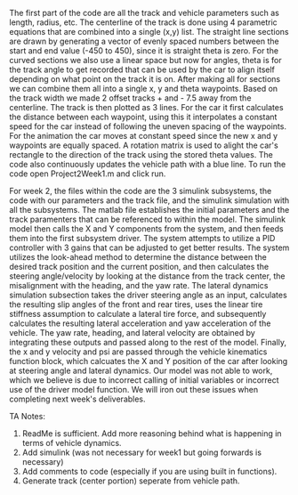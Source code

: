 The first part of the code are all the track and vehicle parameters such as length, radius, etc. The centerline of the track is done using 4 parametric equations that are combined into a single (x,y) list. The straight line sections are drawn by generating a vector of evenly spaced numbers between the start and end value (-450 to 450), since it is straight theta is zero. For the curved sections we also use a linear space but now for angles, theta is for the track angle to get recorded that can be used by the car to align itself depending on what point on the track it is on. After making all for sections we can combine them all into a single x, y and theta waypoints. Based on the track width we made 2 offset tracks + and - 7.5 away from the centerline. The track is then plotted as 3 lines. For the car  it first calculates the distance between each waypoint, using this it interpolates a constant speed for the car instead of following the uneven spacing of the waypoints. For the animation the car moves at constant speed since the new x and y waypoints are equally spaced. A rotation matrix is used to alight the car's rectangle to the direction of the track using the stored theta values. The code also continuously updates the vehicle path with a blue line. To run the code open Project2Week1.m and click run.

For week 2, the files within the code are the 3 simulink subsystems, the code with our parameters and the track file, and the simulink simulation with all the subsystems. The matlab file establishes the initial parameters and the track paramenters that can be referenced to within the model. The simulink model then calls the X and Y components from the system, and then feeds them into the first subsystem driver. The system attempts to utilize a PID controller with 3 gains that can be adjusted to get better results. The system utilizes the look-ahead method to determine the distance between the desired track position and the current position, and then calculates the steering angle/velocity by looking at the distance from the track center, the misalignment with the heading, and the yaw rate. The lateral dynamics simulation subsection takes the driver steering angle as an input, calculates the resulting slip angles of the front and rear tires, uses the linear tire stiffness assumption to calculate a lateral tire force, and subsequently calculates the resulting lateral acceleration and yaw acceleration of the vehicle. The yaw rate, heading, and lateral velocity are obtained by integrating these outputs and passed along to the rest of the model. Finally, the x and y velocity and psi are passed through the vehicle kinematics function block, which calcuates the X and Y position of the car after looking at steering angle and lateral dynamics. Our model was not able to work, which we believe is due to incorrect calling of initial variables or incorrect use of the driver model function. We will iron out these issues when completing next week's deliverables.

TA Notes:
1. ReadMe is sufficient. Add more reasoning behind what is happening in terms of vehicle dynamics.
2. Add simulink (was not necessary for week1 but going forwards is necessary)
3. Add comments to code (especially if you are using built in functions).
4. Generate track (center portion) seperate from vehicle path.
